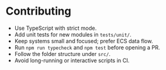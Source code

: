 # Contributing

- Use TypeScript with strict mode.
- Add unit tests for new modules in `tests/unit/`.
- Keep systems small and focused; prefer ECS data flow.
- Run `npm run typecheck` and `npm test` before opening a PR.
- Follow the folder structure under `src/`.
- Avoid long-running or interactive scripts in CI.